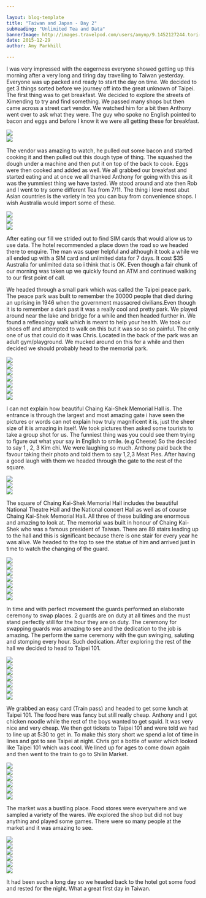 ```yaml
---

layout: blog-template
title: "Taiwan and Japan - Day 2"
subHeading: "Unlimited Tea and Data"
bannerImage: http://images.travelpod.com/users/amynp/9.1452127244.tori-gate.jpg
date: 2015-12-29
author: Amy Parkhill

---
```

I was very impressed with the eagerness everyone showed getting up this morning after a very long and tiring day travelling to Taiwan yesterday. Everyone was up packed and ready to start the day on time. We decided to get 3 things sorted before we journey off into the great unknown of Taipei. The first thing was to get breakfast. We decided to explore the streets of Ximending to try and find something. We passed many shops but then came across a street cart vendor. We watched him for a bit then Anthony went over to ask what they were. The guy who spoke no English pointed to bacon and eggs and before I know it we were all getting these for breakfast. 

<div class="center-image"><img src="http://images.travelpod.com/users/amynp/9.1451429828.first-view-from-our-hotel.jpg" /></div>
<div class="center-image"><img src="http://images.travelpod.com/users/amynp/9.1451429828.breakfast-vendor.jpg" /></div>

The vendor was amazing to watch, he pulled out some bacon and started cooking it and then pulled out this dough type of thing. The squashed the dough under a machine and then put it on top of the back to cook. Eggs were then cooked and added as well. We all grabbed our breakfast and started eating and at once we all thanked Anthony for going with this as it was the yummiest thing we have tasted. We stood around and ate then Rob and I went to try some different Tea from 7/11. The thing i love most abut Asian countries is the variety in tea you can buy from convenience shops. I wish Australia would import some of these.

<div class="center-image"><img src="http://images.travelpod.com/users/amynp/9.1451429828.cooking-our-food.jpg" /></div>
<div class="center-image"><img src="http://images.travelpod.com/users/amynp/9.1451429828.yummy.jpg" /></div>
<div class="center-image"><img src="http://images.travelpod.com/users/amynp/9.1451429828.ximending.jpg" /></div>

After eating our fill we strided out to find SIM cards that would allow us to use data. The hotel recommended a place down the road so we headed there to enquire. The man was super helpful and although it took a while we all ended up with a SIM card and unlimited data for 7 days. It cost $35 Australia for unlimited data so i think that is OK. Even though a fair chunk of our morning was taken up we quickly found an ATM and continued walking to our first point of call.

We headed through a small park which was called the Taipei peace park. The peace park was built to remember the 30000 people that died during an uprising in 1946 when the government massacred civilians.Even though it is to remember a dark past it was a really cool and pretty park. We played around near the lake and bridge for a while and then headed further in. We found a reflexology walk which is meant to help your health. We took our shoes off and attempted to walk on this but it was so so so painful. The only one of us that could do it was Chris. Located in the back of the park was an adult gym/playground. We mucked around on this for a while and then decided we should probably head to the memorial park. 

<div class="center-image"><img src="http://images.travelpod.com/users/amynp/9.1451429828.awesome-roots-in-peace-park.jpg" /></div>
<div class="center-image"><img src="http://images.travelpod.com/users/amynp/9.1451429828.beautiful-bridge-at-peace-park.jpg" /></div>
<div class="center-image"><img src="http://images.travelpod.com/users/amynp/9.1451429828.us-at-the-lake.jpg" /></div>
<div class="center-image"><img src="http://images.travelpod.com/users/amynp/9.1451429828.very-interesting.jpg" /></div>
<div class="center-image"><img src="http://images.travelpod.com/users/amynp/9.1451429828.i-don-t-even-need-to-tell-you-what-the-are-say.jpg" /></div>
<div class="center-image"><img src="http://images.travelpod.com/users/amynp/9.1451429828.that-causes-pain.jpg" /></div>
<div class="center-image"><img src="http://images.travelpod.com/users/amynp/9.1451429828.but-is-good-on-your-back.jpg" /></div>

I can not explain how beautiful Chaing Kai-Shek Memorial Hall is. The entrance is through the largest and most amazing gate i have seen the pictures or words can not explain how truly magnificent it is, just the sheer size of it is amazing in itself. We took pictures then asked some tourists to take a group shot for us. The funniest thing was you could see them trying to figure out what  your say in English to smile. (e.g Cheese) So the decided to say 1 , 2, 3 Kim chi. We were laughing so much. Anthony paid back the favour taking their photo and told them to say 1,2,3 Meat Pies. After having a good laugh with them we headed through the gate to the rest of the square.

<div class="center-image"><img src="http://images.travelpod.com/users/amynp/9.1451429828.gate-of-great-centrality-and-perfect-uprightne.jpg" /></div>
<div class="center-image"><img src="http://images.travelpod.com/users/amynp/9.1451429828.me-and-the-gate.jpg" /></div>
<div class="center-image"><img src="http://images.travelpod.com/users/amynp/9.1451429828.us-and-gate.jpg" /></div>

The square of Chaing Kai-Shek Memorial Hall includes the beautiful National Theatre Hall and the National concert Hall as well as of course Chaing Kai-Shek Memorial Hall. All three of these building are enormous and amazing to look at. The memorial was built in honour of Chaing Kai-Shek who was a famous president of Taiwan. There are 89 stairs leading up to the hall and this is significant because there is one stair for every year he was alive. We headed to the top to see the statue of him and arrived just in time to watch the changing of the guard. 

<div class="center-image"><img src="http://images.travelpod.com/users/amynp/9.1451429828.other-part-of-chiang-kai-shek-memorial-hall.jpg" /></div>
<div class="center-image"><img src="http://images.travelpod.com/users/amynp/9.1451429828.national-concert-hall.jpg" /></div>
<div class="center-image"><img src="http://images.travelpod.com/users/amynp/9.1451429828.chiang-kai-shek-memorial-hall.jpg" /></div>
<div class="center-image"><img src="http://images.travelpod.com/users/amynp/9.1451429828.all-of-us-chiang-kai-shek-memorial-hal.jpg" /></div>
<div class="center-image"><img src="http://images.travelpod.com/users/amynp/9.1451429828.they-are-so-happyt.jpg" /></div>
<div class="center-image"><img src="http://images.travelpod.com/users/amynp/9.1451429828.view-from-the-top.jpg" /></div>
<div class="center-image"><img src="http://images.travelpod.com/users/amynp/9.1451429828.chiang-kai-shek.jpg" /></div>

In time and with perfect movement the guards performed an elaborate ceremony to swap places. 2 guards are on duty at all times and the must stand perfectly still for the hour they are on duty. The ceremony for swapping guards was amazing to see and the dedication to the job is amazing. The perform the same ceremony with the gun swinging, saluting and stomping every hour. Such dedication. After exploring the rest of the hall we decided to head to Taipei 101.

<div class="center-image"><img src="http://images.travelpod.com/users/amynp/9.1451429828.ajusting-the-guard.jpg" /></div>
<div class="center-image"><img src="http://images.travelpod.com/users/amynp/9.1451429828.changing-of-the-guards.jpg" /></div>
<div class="center-image"><img src="http://images.travelpod.com/users/amynp/9.1451429828.3-changing-of-the-guards.jpg" /></div>
<div class="center-image"><img src="http://images.travelpod.com/users/amynp/9.1451429828.the-man-himself.jpg" /></div>
<div class="center-image"><img src="http://images.travelpod.com/users/amynp/9.1451429828.me-in-the-memorial.jpg" /></div>
<div class="center-image"><img src="http://images.travelpod.com/users/amynp/9.1451429828.us-with-the-guard.jpg" /></div>
<div class="center-image"><img src="http://images.travelpod.com/users/amynp/9.1451429828.door-handle.jpg" /></div>

We grabbed an easy card (Train pass) and headed to get some lunch at Taipei 101. The food here was fancy but still really cheap. Anthony and I got chicken noodle while the rest of the boys wanted to get squid. It was very nice and very cheap. We then got tickets to Taipei 101 and were told we had to line up at 5:30 to get in. To make this story short we spend a lot of time in lines and got to see Taipei at night. Chris got a bottle of water which looked like Taipei 101 which was cool. We lined up for ages to come down again and then went to the train to go to Shilin Market.

<div class="center-image"><img src="http://images.travelpod.com/users/amynp/9.1451429828.tokens-for-the-trains.jpg" /></div>
<div class="center-image"><img src="http://images.travelpod.com/users/amynp/9.1451429828.chris-lunch-only-7.jpg" /></div>
<div class="center-image"><img src="http://images.travelpod.com/users/amynp/9.1451429828.damper-baby.jpg" /></div>
<div class="center-image"><img src="http://images.travelpod.com/users/amynp/9.1451429828.view-from-taipei-101.jpg" /></div>
<div class="center-image"><img src="http://images.travelpod.com/users/amynp/9.1451429828.rob-loves-damper-baby.jpg" /></div>
<div class="center-image"><img src="http://images.travelpod.com/users/amynp/9.1451429828.real-damper.jpghttp://images.travelpod.com/users/amynp/9.1451429828.view-from-taipei-101.jpg" /></div>

The market was a bustling place. Food stores were everywhere and we sampled a variety of the wares. We explored the shop but did not buy anything and played some games. There were so many people  at the market and it was amazing to see.

<div class="center-image"><img src="http://images.travelpod.com/users/amynp/9.1451429828.food-at-the-night-market.jpg" /></div>
<div class="center-image"><img src="http://images.travelpod.com/users/amynp/9.1451429828.shi-lin-night-market.jpg" /></div>
<div class="center-image"><img src="http://images.travelpod.com/users/amynp/9.1451429828.chris-and-the-giant-chicken.jpg" /></div>
<div class="center-image"><img src="http://images.travelpod.com/users/amynp/9.1451429828.3-food-at-the-night-market.jpg" /></div>
<div class="center-image"><img src="http://images.travelpod.com/users/amynp/9.1451429828.anthony-playing-with-a-bb-gun.jpg" /></div>
<div class="center-image"><img src="http://images.travelpod.com/users/amynp/9.1451429828.shilin.jpg" /></div>

It had been such a long day so we headed back to the hotel got some food and rested for the night. What a great first day in Taiwan.